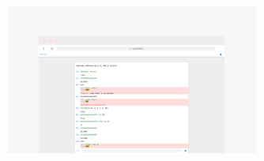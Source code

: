 ![Hero](https://github.com/Liam-hi/hypermath-prototype/blob/master/media/HyperMath-lightmode.png?raw=true)
